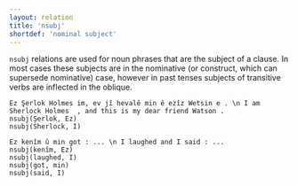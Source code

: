 ```yaml
---
layout: relation
title: 'nsubj'
shortdef: 'nominal subject'
---
```


`nsubj` relations are used for noun phrases that are the subject of a clause. In most cases these subjects are in the nominative (or construct, which can supersede nominative) case, however in past tenses subjects of transitive verbs are inflected in the oblique.

~~~ sdparse
Ez Şerlok Holmes im, ev jî hevalê min ê ezîz Wetsin e . \n I am Sherlock Holmes  , and this is my dear friend Watson .
nsubj(Şerlok, Ez)
nsubj(Sherlock, I)
~~~
~~~ sdparse
Ez kenîm û min got : ... \n I laughed and I‌ said : ...
nsubj(kenîm, Ez)
nsubj(laughed, I)
nsubj(got, min)
nsubj(said, I‌)
~~~
<!-- Interlanguage links updated Út zář 29 20:23:37 CEST 2020 -->
